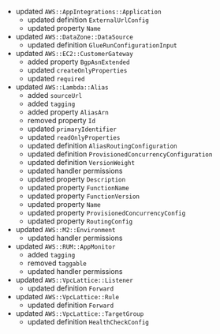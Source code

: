 - updated `AWS::AppIntegrations::Application`
  - updated definition `ExternalUrlConfig`
  - updated property `Name`
- updated `AWS::DataZone::DataSource`
  - updated definition `GlueRunConfigurationInput`
- updated `AWS::EC2::CustomerGateway`
  - added property `BgpAsnExtended`
  - updated `createOnlyProperties`
  - updated `required`
- updated `AWS::Lambda::Alias`
  - added `sourceUrl`
  - added `tagging`
  - added property `AliasArn`
  - removed property `Id`
  - updated `primaryIdentifier`
  - updated `readOnlyProperties`
  - updated definition `AliasRoutingConfiguration`
  - updated definition `ProvisionedConcurrencyConfiguration`
  - updated definition `VersionWeight`
  - updated handler permissions
  - updated property `Description`
  - updated property `FunctionName`
  - updated property `FunctionVersion`
  - updated property `Name`
  - updated property `ProvisionedConcurrencyConfig`
  - updated property `RoutingConfig`
- updated `AWS::M2::Environment`
  - updated handler permissions
- updated `AWS::RUM::AppMonitor`
  - added `tagging`
  - removed `taggable`
  - updated handler permissions
- updated `AWS::VpcLattice::Listener`
  - updated definition `Forward`
- updated `AWS::VpcLattice::Rule`
  - updated definition `Forward`
- updated `AWS::VpcLattice::TargetGroup`
  - updated definition `HealthCheckConfig`
